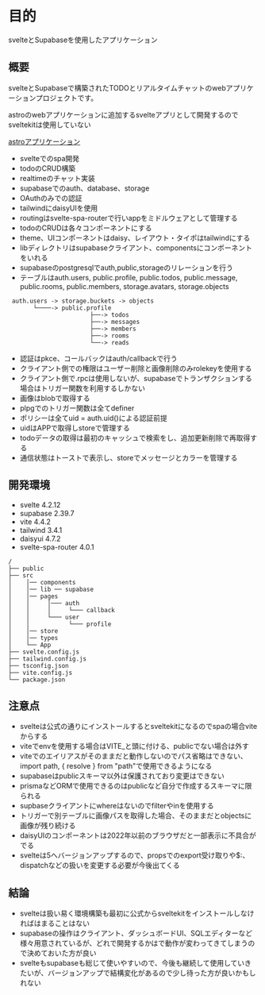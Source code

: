 # 目的

svelteとSupabaseを使用したアプリケーション

## 概要

svelteとSupabaseで構築されたTODOとリアルタイムチャットのwebアプリケーションプロジェクトです。

astroのwebアプリケーションに追加するsvelteアプリとして開発するのでsveltekitは使用していない

[astroアプリケーション](https://github.com/k-gitest/astro-github-auto)

- svelteでのspa開発
- todoのCRUD構築
- realtimeのチャット実装
- supabaseでのauth、database、storage
- OAuthのみでの認証
- tailwindにdaisyUIを使用
- routingはsvelte-spa-routerで行いappをミドルウェアとして管理する
- todoのCRUDは各々コンポーネントにする
- theme、UIコンポーネントはdaisy、レイアウト・タイポはtailwindにする
- libディレクトリはsupabaseクライアント、componentsにコンポーネントをいれる
- supabaseのpostgresqlでauth,public,storageのリレーションを行う
- テーブルはauth.users, public.profile, public.todos, public.message, public.rooms, public.members, storage.avatars, storage.objects
 ```text
  auth.users -> storage.buckets -> objects
        └────-> public.profile
                        ├──-> todos
                        ├──-> messages
                        ├──-> members
                        ├──-> rooms
                        └──-> reads
 ```
- 認証はpkce、コールバックはauth/callbackで行う
- クライアント側での権限はユーザー削除と画像削除のみrolekeyを使用する
- クライアント側で.rpcは使用しないが、supabaseでトランザクションする場合はトリガー関数を利用するしかない
- 画像はblobで取得する
- plpgでのトリガー関数は全てdefiner
- ポリシーは全てuid = auth.uid()による認証前提
- uidはAPPで取得しstoreで管理する
- todoデータの取得は最初のキャッシュで検索をし、追加更新削除で再取得する
- 通信状態はトーストで表示し、storeでメッセージとカラーを管理する

## 開発環境

- svelte 4.2.12
- supabase 2.39.7
- vite 4.4.2
- tailwind 3.4.1
- daisyui 4.7.2
- svelte-spa-router 4.0.1

```text
/ 
├── public 
├── src
│    │── components
│    │── lib ── supabase
│    │── pages
│    │     │─── auth
│    │     │     └─── callback
│    │     └─── user
│    │           └─── profile
│    │── store
│    │── types
│    └── App
├── svelte.config.js
├── tailwind.config.js
├── tsconfig.json
├── vite.config.js
└── package.json

```
## 注意点

- svelteは公式の通りにインストールするとsveltekitになるのでspaの場合viteからする
- viteでenvを使用する場合はVITE_と頭に付ける、publicでない場合は外す
- viteでのエイリアスがそのままだと動作しないのでパス省略はできない、import path, { resolve } from "path"で使用できるようになる
- supabaseはpublicスキーマ以外は保護されており変更はできない
- prismaなどORMで使用できるのはpublicなど自分で作成するスキーマに限られる
- supbaseクライアントにwhereはないのでfilterやinを使用する
- トリガーで別テーブルに画像パスを取得した場合、そのままだとobjectsに画像が残り続ける
- daisyUIのコンポーネントは2022年以前のブラウザだと一部表示に不具合がでる
- svelteは5へバージョンアップするので、propsでのexport受け取りや$:、dispatchなどの扱いを変更する必要が今後出てくる

## 結論

- svelteは扱い易く環境構築も最初に公式からsveltekitをインストールしなければはまることはない
- supabaseの操作はクライアント、ダッシュボードUI、SQLエディターなど様々用意されているが、どれで開発するかはで動作が変わってきてしまうので決めておいた方が良い
- svelteもsupabaseも総じて使いやすいので、今後も継続して使用していきたいが、バージョンアップで結構変化があるので少し待った方が良いかもしれない



